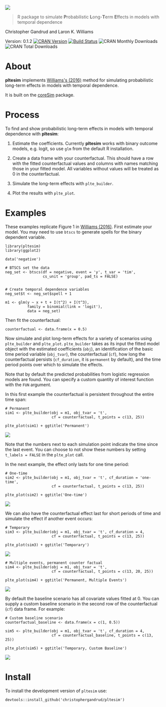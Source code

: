 <!-- README.md is generated from README.Rmd. Please edit that file -->
![](README_files/img/pltesim_logo_annimation.gif)

> R package to simulate **P**robabilistic **L**ong-**T**erm **E**ffects
> in models with temporal dependence

Christopher Gandrud and Laron K. Williams

Version: 0.1.2 [![CRAN
Version](http://www.r-pkg.org/badges/version/pltesim)](https://CRAN.R-project.org/package=pltesim)
[![Build
Status](https://travis-ci.org/christophergandrud/pltesim.svg?branch=master)](https://travis-ci.org/christophergandrud/pltesim)
![CRAN Monthly
Downloads](http://cranlogs.r-pkg.org/badges/last-month/pltesim) ![CRAN
Total Downloads](http://cranlogs.r-pkg.org/badges/grand-total/pltesim)

About
=====

**pltesim** implements [Williams's
(2016)](http://pan.oxfordjournals.org/content/24/2/243) method for
simulating probabilistic long-term effects in models with temporal
dependence.

It is built on the
[coreSim](https://github.com/christophergandrud/coreSim) package.

Process
=======

To find and show probabilistic long-term effects in models with temporal
dependence with **pltesim**:

1.  Estimate the coefficients. Currently **pltesim** works with binary
    outcome models, e.g. logit, so use `glm` from the default
    R installation.

2.  Create a data frame with your counterfactual. This should have a row
    with the fitted counterfactual values and columns with names
    matching those in your fitted model. All variables without values
    will be treated as 0 in the counterfactual.

3.  Simulate the long-term effects with `plte_builder`.

4.  Plot the results with `plte_plot`.

Examples
========

These examples replicate Figure 1 in [Williams
(2016)](http://pan.oxfordjournals.org/content/24/2/243). First estimate
your model. You may need to use `btscs` to generate spells for the
binary dependent variable.

    library(pltesim)
    library(ggplot2)

    data('negative')

    # BTSCS set the data
    neg_set <- btscs(df = negative, event = 'y', t_var = 'tim',
                     cs_unit = 'group', pad_ts = FALSE)


    # Create temporal dependence variables
    neg_set$t <- neg_set$spell + 1

    m1 <- glm(y ~ x + t + I(t^2) + I(t^3),
              family = binomial(link = 'logit'),
              data = neg_set)

Then fit the counterfactual:

    counterfactual <- data.frame(x = 0.5)

Now simulate and plot long-term effects for a variety of scenarios using
`plte_builder` and `plte_plot`. `plte_builder` takes as its input the
fitted model object with the estimated coefficients (`obj`), an
identification of the basic time period variable (`obj_tvar`), the
counterfactual (`cf`), how long the counterfactual persists
(`cf_duration`, it is `permanent` by default), and the time period
points over which to simulate the effects.

Note that by default the predicted probabilities from logistic
regression models are found. You can specify a custom quantity of
interest function with the `FUN` argument.

In this first example the counterfactual is persistent throughout the
entire time span:

    # Permanent
    sim1 <- plte_builder(obj = m1, obj_tvar = 't',
                         cf = counterfactual, t_points = c(13, 25))

    plte_plot(sim1) + ggtitle('Permanent')

![](README_files/figure-markdown_strict/perm-1.png)

Note that the numbers next to each simulation point indicate the time
since the last event. You can choose to not show these numbers by
setting `t_labels = FALSE` in the `plte_plot` call.

In the next example, the effect only lasts for one time period:

    # One-time
    sim2 <- plte_builder(obj = m1, obj_tvar = 't', cf_duration = 'one-time',
                         cf = counterfactual, t_points = c(13, 25))

    plte_plot(sim2) + ggtitle('One-time')

![](README_files/figure-markdown_strict/onetime-1.png)

We can also have the counterfactual effect last for short periods of
time and simulate the effect if another event occurs:

    # Temporary
    sim3 <- plte_builder(obj = m1, obj_tvar = 't', cf_duration = 4,
                         cf = counterfactual, t_points = c(13, 25))

    plte_plot(sim3) + ggtitle('Temporary')

![](README_files/figure-markdown_strict/temp-multievent-1.png)

    # Multiple events, permanent counter factual
    sim4 <- plte_builder(obj = m1, obj_tvar = 't',
                         cf = counterfactual, t_points = c(13, 20, 25))

    plte_plot(sim4) + ggtitle('Permanent, Multiple Events')

![](README_files/figure-markdown_strict/temp-multievent-2.png)

By default the baseline scenario has all covariate values fitted at 0.
You can supply a custom baseline scenario in the second row of the
counterfactual (`cf`) data frame. For example:

    # Custom baseline scenario
    counterfactual_baseline <- data.frame(x = c(1, 0.5))

    sim5 <- plte_builder(obj = m1, obj_tvar = 't', cf_duration = 4,
                         cf = counterfactual_baseline, t_points = c(13, 25))

    plte_plot(sim5) + ggtitle('Temporary, Custom Baseline')

![](README_files/figure-markdown_strict/custom-baseline-1.png)

Install
=======

To install the development version of `pltesim` use:

    devtools::install_github('christophergandrud/pltesim')
